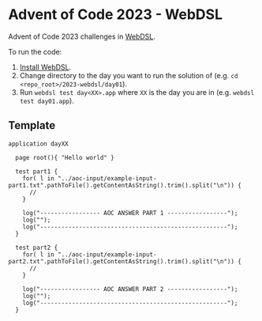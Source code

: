 # Advent of Code 2023 - WebDSL

Advent of Code 2023 challenges in [WebDSL](https://webdsl.org).

To run the code:

1. [Install WebDSL](https://webdsl.org/howtos/install/).
2. Change directory to the day you want to run the solution of (e.g. `cd <repo_root>/2023-webdsl/day01`).
3. Run `webdsl test day<XX>.app` where `XX` is the day you are in (e.g. `webdsl test day01.app`).

## Template

```
application dayXX

  page root(){ "Hello world" }

  test part1 {
    for( l in "../aoc-input/example-input-part1.txt".pathToFile().getContentAsString().trim().split("\n")) {
      //
    }

    log("----------------- AOC ANSWER PART 1 -----------------");
    log("");
    log("-----------------------------------------------------");
  }

  test part2 {
    for( l in "../aoc-input/example-input-part2.txt".pathToFile().getContentAsString().trim().split("\n")) {
      //
    }

    log("----------------- AOC ANSWER PART 2 -----------------");
    log("");
    log("-----------------------------------------------------");
  }
```


